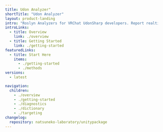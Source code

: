 ```yaml
---
title: Udon Analyzer"
shortTitle: "Udon Analyzer"
layout: product-landing
intro: "Roslyn Analyzers for VRChat UdonSharp developers. Report realtime diagnostics in your code such as not exposed API, not supported API, and best practices for UdonSharp."
introLinks:
  - title: Overview
    link: ./overview
  - title: Getting Started
    link: ./getting-started
featuredLinks:
  - title: Start Here
    items:
      - ./getting-started
      - ./methods
versions:
  - latest

navigation:
  children:
    - ./overview
    - ./getting-started
    - ./diagnostics
    - ./dictionary
    - ./targeting
changelog:
  repository: natsuneko-laboratory/unitypackage
---
```


